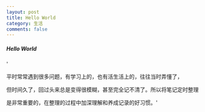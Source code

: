 ```yaml
---
layout: post
title: Hello World
category: 生活
comments: false
---
```



##### Hello World

'

平时常常遇到很多问题，有学习上的，也有活生活上的，往往当时弄懂了， 
     
但时间久了，回过头来总是变得很模糊，甚至完全记不清了。所以将笔记定时整理  

是非常重要的，在整理的过程中加深理解和养成记录的好习惯。'

